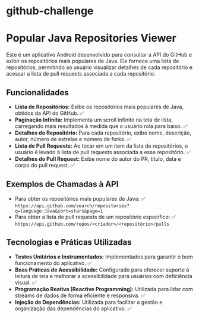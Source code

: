 # github-challenge

# Popular Java Repositories Viewer

Este é um aplicativo Android desenvolvido para consultar a API do GitHub e exibir os repositórios mais populares de Java. Ele fornece uma lista de repositórios, permitindo ao usuário visualizar detalhes de cada repositório e acessar a lista de pull requests associada a cada repositório.

## Funcionalidades

- **Lista de Repositórios:** Exibe os repositórios mais populares de Java, obtidos da API do GitHub. ✅
- **Paginação Infinita:** Implementa um scroll infinito na tela de lista, carregando mais resultados à medida que o usuário rola para baixo. ✅
- **Detalhes do Repositório:** Para cada repositório, exibe nome, descrição, autor, número de estrelas e número de forks. ✅
- **Lista de Pull Requests:** Ao tocar em um item da lista de repositórios, o usuário é levado à lista de pull requests associada a esse repositório. ✅
- **Detalhes do Pull Request:** Exibe nome do autor do PR, título, data e corpo do pull request. ✅

## Exemplos de Chamadas à API

- Para obter os repositórios mais populares de Java:  ✅
  `https://api.github.com/search/repositories?q=language:Java&sort=stars&page=1`
- Para obter a lista de pull requests de um repositório específico:  ✅
  `https://api.github.com/repos/<criador>/<repositório>/pulls`

## Tecnologias e Práticas Utilizadas

- **Testes Unitários e Instrumentados:** Implementados para garantir o bom funcionamento do aplicativo. ✅
- **Boas Práticas de Acessibilidade:** Configurado para oferecer suporte à leitura de tela e melhorar a acessibilidade para usuários com deficiência visual. ✅
- **Programação Reativa (Reactive Programming):** Utilizada para lidar com streams de dados de forma eficiente e responsiva. ✅
- **Injeção de Dependências:** Utilizada para facilitar a gestão e organização das dependências do aplicativo. ✅

